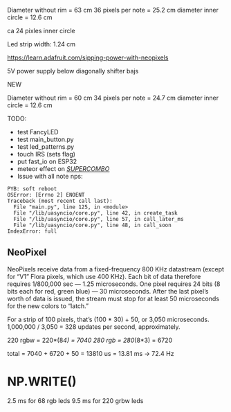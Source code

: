 Diameter without rim = 63 cm
36 pixels per note = 25.2 cm
diameter inner circle = 12.6 cm

ca 24 pixles inner circle

Led strip width: 1.24 cm

https://learn.adafruit.com/sipping-power-with-neopixels

5V power supply below diagonally shifter bajs



NEW

Diameter without rim = 60 cm
34 pixels per note = 24.7 cm
diameter inner circle = 12.6 cm


TODO:

* test FancyLED
* test main_button.py
* test led_patterns.py
* touch IRS (sets flag)
* put fast_io on ESP32
* meteor effect on [_SUPERCOMBO_](https://www.tweaking4all.com/hardware/arduino/adruino-led-strip-effects/#MakeyoureffectscoolerDiffuseLighttoiletpapermagic)
* Issue with all note nps:
```
PYB: soft reboot
OSError: [Errno 2] ENOENT
Traceback (most recent call last):
  File "main.py", line 125, in <module>
  File "/lib/uasyncio/core.py", line 42, in create_task
  File "/lib/uasyncio/core.py", line 57, in call_later_ms
  File "/lib/uasyncio/core.py", line 48, in call_soon
IndexError: full
```

## NeoPixel

NeoPixels receive data from a fixed-frequency 800 KHz datastream (except for “V1” Flora pixels, which use 400 KHz). Each bit of data therefore requires 1/800,000 sec — 1.25 microseconds. One pixel requires 24 bits (8 bits each for red, green blue) — 30 microseconds. After the last pixel’s worth of data is issued, the stream must stop for at least 50 microseconds for the new colors to “latch.”

For a strip of 100 pixels, that’s (100 * 30) + 50, or 3,050 microseconds. 1,000,000 / 3,050 = 328 updates per second, approximately.

220 rgbw = 220*(8*4) = 7040
280 rgb = 280*(8*3) = 6720

total = 7040 + 6720 + 50 = 13810 us = 13.81 ms -> 72.4 Hz

# NP.WRITE()

2.5 ms for 68 rgb leds
9.5 ms for 220 grbw leds